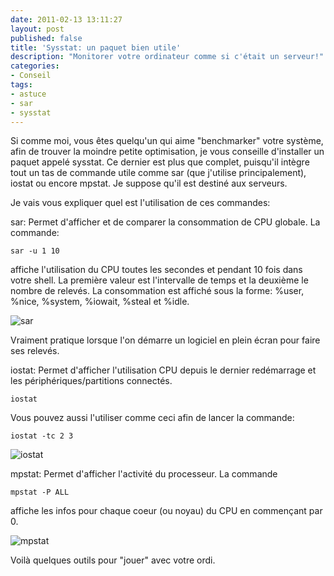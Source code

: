 ```yaml
---
date: 2011-02-13 13:11:27
layout: post
published: false
title: 'Sysstat: un paquet bien utile'
description: "Monitorer votre ordinateur comme si c'était un serveur!"
categories:
- Conseil
tags:
- astuce
- sar
- sysstat
---
```


Si comme moi, vous êtes quelqu'un qui aime "benchmarker" votre système, afin de trouver la moindre petite optimisation, je vous conseille d'installer un paquet appelé sysstat. Ce dernier est plus que complet, puisqu'il intègre tout un tas de commande utile comme sar (que j'utilise principalement), iostat ou encore mpstat. Je suppose qu'il est destiné aux serveurs.

<!-- more -->

Je vais vous expliquer quel est l'utilisation de ces commandes:

sar: Permet d'afficher et de comparer la consommation de CPU globale. La commande:

	sar -u 1 10

affiche l'utilisation du CPU toutes les secondes et pendant 10 fois dans votre shell. La première valeur est l'intervalle de temps et la deuxième le nombre de relevés. La consommation est affiché sous la forme: %user, %nice, %system, %iowait, %steal et %idle.

<img class="imgcenter" alt="sar" src="http://linuxien.legtux.org/uploads/images/2011/02/sar.png">

Vraiment pratique lorsque l'on démarre un logiciel en plein écran pour faire ses relevés.

iostat: Permet d'afficher l'utilisation CPU depuis le dernier redémarrage et les périphériques/partitions connectés.

	iostat

Vous pouvez aussi l'utiliser comme ceci afin de lancer la commande:

	iostat -tc 2 3

<img class="imgcenter" alt="iostat" src="http://linuxien.legtux.org/uploads/images/2011/02/iostat.png">

mpstat: Permet d'afficher l'activité du processeur. La commande

	mpstat -P ALL

affiche les infos pour chaque coeur (ou noyau) du CPU en commençant par 0.

<img class="imgcenter" alt="mpstat" src="http://linuxien.legtux.org/uploads/images/2011/02/mpstat.png">

Voilà quelques outils pour "jouer" avec votre ordi.
